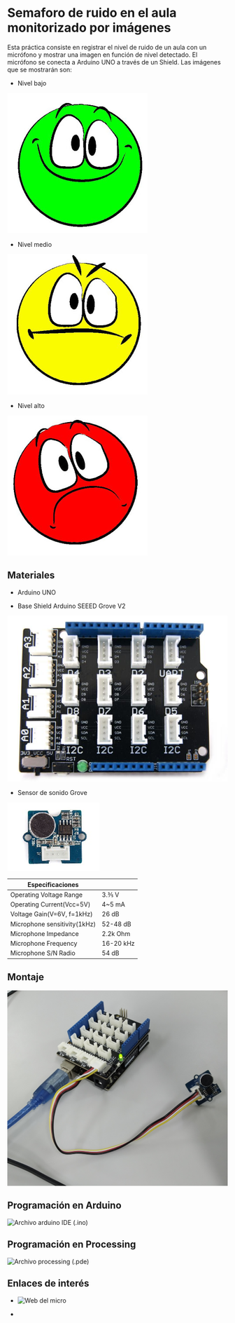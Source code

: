 # Semaforo de ruido en el aula monitorizado por imágenes

Esta práctica consiste en registrar el nivel de ruido de un aula con un micrófono y mostrar una imagen en función de nivel detectado.
El micrófono se conecta a Arduino UNO a través de un Shield. 
Las imágenes que se mostrarán son:
- Nivel bajo

![](processing_imagenes/imagen_verde.jpg)

- Nivel medio

![](processing_imagenes/imagen_amarillo.jpg)

- Nivel alto

![](processing_imagenes/imagen_rojo.jpg)


## Materiales

- Arduino UNO

- Base Shield Arduino SEEED Grove V2

![](base_shield.jpg)
- Sensor de sonido Grove

![](sensor-sonido-grove.jpg)

| Especificaciones              |       |
| -------------------------------- | ------ |
|  Operating Voltage Range                      | 3.⅗ V     |
| Operating Current(Vcc=5V)          | 4~5 mA   |
| Voltage Gain(V=6V, f=1kHz) | 26 dB   |
| Microphone sensitivity(1kHz)              | 52-48 dB   |
| Microphone Impedance             | 2.2k Ohm   |
| Microphone Frequency              | 16-20 kHz   |
| Microphone S/N Radio             | 54 dB   |

## Montaje

![](medidor-ruido-montaje.jpg)


## Programación en Arduino

![Archivo arduino IDE (.ino)](semaforo-ruido-con-imagenes.ino
)

## Programación en Processing

![Archivo processing (.pde)](proccesing_imagenes/proccesing_imagenes.pde)

## Enlaces de interés

- ![Web del micro](http://wiki.seeedstudio.com/Grove-Sound_Sensor/)

-


